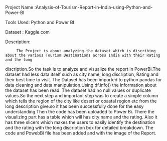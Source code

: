 Project Name :Analysis-of-Tourism-Report-in-India-using-Python-and-Power-BI

Tools Used: Python and Power BI

Dataset : Kaggle.com

Description:

         The Project is about analyzing the dataset which is discribing about the various Tourism Destinations across India with their Rating and the long
discription.So the task is to analyze and visualize the report in PowerBi.The dataset had less data itself such as city name, long discription, Rating and their 
best time to visit.
         The Dataset has been imported to python pandas for data cleaning and data manipulation.Using df.info() the information about the dataset has been read.
The dataset had no null values or duplicate values.So the next step and important step was to create a simple column which tells the region of the city like 
desert or coastal region etc from the long description give.so it has been successfully done for the easy understanding.Then the code has been uploaded to 
Power Bi. There the visualizing part has a table which will has city name and the rating. Also it has three slicers which makes the users to easily identify the
destination and the rating with the long discription box for detailed breakdown.
        The code and PowebBi file has been added and with the image of the Report.

